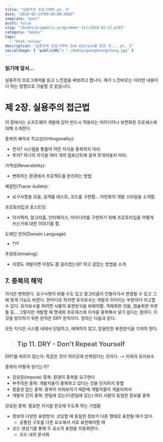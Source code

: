 ```yaml
---
title: "실용주의 프로그래머 pt. 3"
date: "2018-02-23T09:00:00.000Z"
template: "post"
draft: false
slug: "/books/pragmatic-programmer-1st/2018-02-23-pt03"
category: "books"
tags:
  - "book_review"
description: "실용주의 프로그래머 2nd edition을 읽은 후... pt. 3"
socialImage: { "publicURL": "./media/gwangheungchang.jpg" }
---
```


### 읽기에 앞서...

실용주의 프로그래머를 읽고 느낀점을 써보려고 합니다. 제가 느낀바로는 이러한 내용이다 하는 방향으로 기술할 것 같습니다.

# 제 2장. 실용주의 접근법

이 장에서는 소프트웨어 개발에 있어 반드시 적용되는 아이디어나 보편화된 프로세스에 대해 소개한다.

중복의 해악과 직교성(Orthogonality):

- 전자? 시스템을 통틀어 어떤 지식을 중복하지 마라.
- 후자? 하나의 지식을 여러 개의 컴포넌트에 걸쳐 쪼개어놓지 마라.

가역성(Reversibility):

- 변화하는 환경에서 프로젝트를 분리하는 방법

예광탄(Tracer bullets):

- 요구사항을 모음, 설계를 테스트, 코드를 구현함... 이런류의 개발 스타일을 소개함.

프로토타입과 포스트잇:

- 아키텍처, 알고리즘, 인터페이스, 아이디어를 구현하기 위해 프로토타입을 어떻게 쓰는가에 대한 이야기를 함.

도메인 언어(Domain Language):

- ???

추정(Estimating):

- 이정도 개발이면 이정도 쯤 걸리겠는데? 하고 감잡는 방법을 소개

## 7. 중복의 해악

지식은 변화한다. 요구사항이 바뀔 수도 있고 알고리즘이 안돌아가서 변경될 수 있고 그에 맞게 기능도 바뀐다. 한마디로 하자면 유지보수는 개발과 이어지는 부분이다 라고할 수 있다.
유지보수를 하려면 사물의 표현방식을 바꿔야함. 객체화한 것들, 캡슐화한 부분들 등... 그렇지만 개발할 때 명세와 프로세스에 지식을 중복해서 넣기 쉽다는 점이다. 이것을 방지하기 위한 원칙은 DRY 원칙이다. 정의는 다음과 같다.

모든 지식은 시스템 내에서 단일하고, 애매하지 않고, 믿을만한 표현양식을 가져야 한다.

> ## Tip 11. DRY - Don't Repeat Yourself

DRY를 따르지 않는다: 똑같은 것이 여러곳에 반복된다는 것이다. -> 지옥의 유지보수

중복이 어떻게 생기는가?

- 강요된(impose) 중복: 환경이 중복을 요구한다
- 부주의한 중복: 개발자들이 중복하고 있다는 것을 인지하지 못함
- 참을성 없는 중복: 중복이 쉬워보이기 때문에 개발자들이 게을러져서
- 개발자 간의 중복: 한팀에 있는(다른팀에 있는) 여러 사람이 동일한 정보를 중복

강요된 중복:
필요한 지식을 한곳에 두도록 하는 기법들

- 정보의 다양한 표현방식: 코딩할 때 동일한 정보가 다른 형태로 표현될 때가 있다.
  - 공통된 구조를 다른 요소에서 서로 표현해야할 때
- 코드 생성기를 통해 두 요소의 표현을 자동화한다.
  - 코드 내의 문서화
